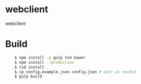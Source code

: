 # webclient
webclient

# Build
```bash
    $ npm install -g gulp tsd bower
    $ npm install --production
    $ tsd install
    $ cp config.example.json config.json # edit as needed
    $ gulp build
```
